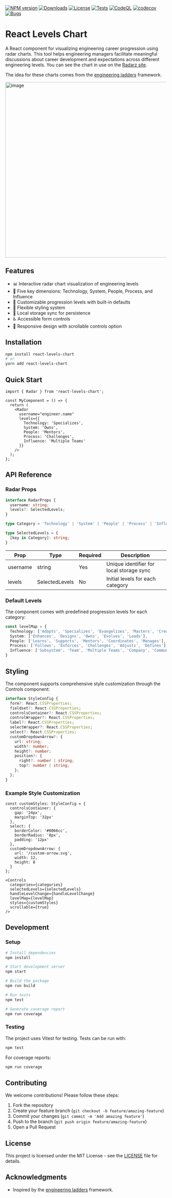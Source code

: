 [![NPM version](https://img.shields.io/npm/v/react-levels-chart.svg)](https://www.npmjs.com/package/react-levels-chart)
[![Downloads](https://img.shields.io/npm/dm/react-levels-chart.svg)](https://www.npmjs.com/package/react-levels-chart)
[![License](https://img.shields.io/npm/l/react-levels-chart.svg)](https://github.com/lyonsv/react-levels-chart/blob/main/LICENSE)
[![Tests](https://github.com/lyonsv/react-levels-chart/actions/workflows/test.yml/badge.svg)](https://github.com/username/repo/actions/workflows/test.yml)
[![CodeQL](https://github.com/lyonsv/react-levels-chart/actions/workflows/codeql.yml/badge.svg)](https://github.com/username/repo/actions/workflows/codeql.yml)
[![codecov](https://codecov.io/gh/lyonsv/react-levels-chart/branch/main/graph/badge.svg)](https://codecov.io/gh/lyonsv/react-levels-chart)
[![Bugs](https://sonarcloud.io/api/project_badges/measure?project=lyonsv_react-levels-chart&metric=bugs)](https://sonarcloud.io/summary/new_code?id=lyonsv_react-levels-chart)

# React Levels Chart

A React component for visualizing engineering career progression using radar charts. This tool helps engineering managers facilitate meaningful discussions about career development and expectations across different engineering levels. You can see the chart in use on the [Radarz site](https://radarz.built.ie). 

The idea for these charts comes from the [engineering ladders](https://github.com/jorgef/engineeringladders) framework.

<img width="546" alt="image" src="https://github.com/user-attachments/assets/e88dee25-132e-4b11-80a0-bd769a6e889f" />

## Features

- 📊 Interactive radar chart visualization of engineering levels
- 🎯 Five key dimensions: Technology, System, People, Process, and Influence
- 📏 Customizable progression levels with built-in defaults
- 🎨 Flexible styling system
- 💾 Local storage sync for persistence
- ♿ Accessible form controls
- 📱 Responsive design with scrollable controls option

## Installation

```bash
npm install react-levels-chart
# or
yarn add react-levels-chart
```

## Quick Start

```tsx
import { Radar } from 'react-levels-chart';

const MyComponent = () => {
  return (
    <Radar 
      username="engineer.name"
      levels={{
        Technology: 'Specializes',
        System: 'Owns',
        People: 'Mentors',
        Process: 'Challenges',
        Influence: 'Multiple Teams'
      }}
    />
  );
};
```

## API Reference

### Radar Props

```typescript
interface RadarProps {
  username: string;
  levels?: SelectedLevels;
}

type Category = 'Technology' | 'System' | 'People' | 'Process' | 'Influence';

type SelectedLevels = {
  [key in Category]: string;
}
```

| Prop | Type | Required | Description |
|------|------|----------|-------------|
| username | string | Yes | Unique identifier for local storage sync |
| levels | SelectedLevels | No | Initial levels for each category |

### Default Levels

The component comes with predefined progression levels for each category:

```typescript
const levelMap = {
  Technology: ['Adopts', 'Specializes', 'Evangelizes', 'Masters', 'Creates'],
  System: ['Enhances', 'Designs', 'Owns', 'Evolves', 'Leads'],
  People: ['Learns', 'Supports', 'Mentors', 'Coordinates', 'Manages'],
  Process: ['Follows', 'Enforces', 'Challenges', 'Adjusts', 'Defines'],
  Influence: ['Subsystem', 'Team', 'Multiple Teams', 'Company', 'Community']
}
```

## Styling

The component supports comprehensive style customization through the Controls component:

```typescript
interface StyleConfig {
  form?: React.CSSProperties;
  fieldset?: React.CSSProperties;
  controlsContainer?: React.CSSProperties;
  controlWrapper?: React.CSSProperties;
  label?: React.CSSProperties;
  selectWrapper?: React.CSSProperties;
  select?: React.CSSProperties;
  customDropdownArrow?: {
    url: string;
    width?: number;
    height?: number;
    position?: {
      right?: number | string;
      top?: number | string;
    };
  };
}
```

### Example Style Customization

```tsx
const customStyles: StyleConfig = {
  controlsContainer: {
    gap: '24px',
    marginTop: '32px'
  },
  select: {
    borderColor: '#0066cc',
    borderRadius: '8px',
    padding: '12px'
  },
  customDropdownArrow: {
    url: '/custom-arrow.svg',
    width: 12,
    height: 8
  }
};

<Controls
  categories={categories}
  selectedLevels={selectedLevels}
  handleLevelChange={handleLevelChange}
  levelMap={levelMap}
  styles={customStyles}
  scrollable={true}
/>
```

## Development

### Setup

```bash
# Install dependencies
npm install

# Start development server
npm start

# Build the package
npm run build

# Run tests
npm test

# Generate coverage report
npm run coverage
```

### Testing

The project uses Vitest for testing. Tests can be run with:

```bash
npm test
```

For coverage reports:

```bash
npm run coverage
```

## Contributing

We welcome contributions! Please follow these steps:

1. Fork the repository
2. Create your feature branch (`git checkout -b feature/amazing-feature`)
3. Commit your changes (`git commit -m 'Add amazing feature'`)
4. Push to the branch (`git push origin feature/amazing-feature`)
5. Open a Pull Request

## License

This project is licensed under the MIT License - see the [LICENSE](LICENSE) file for details.

## Acknowledgments

- Inspired by the [engineering ladders](https://github.com/jorgef/engineeringladders) framework.
